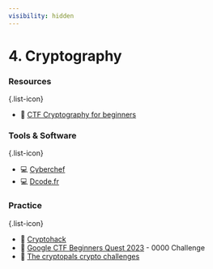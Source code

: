 ```yaml
---
visibility: hidden
---
```


# 4. Cryptography

### Resources
{.list-icon}
- :book: [CTF Cryptography for beginners](https://charcharbinks.com/post/ctf_crypto_for_beginners/)

### Tools & Software
{.list-icon}
- :computer: [Cyberchef](https://gchq.github.io/CyberChef/)
- :computer: [Dcode.fr](https://www.dcode.fr/en)



### Practice
{.list-icon}
- :triangular_flag_on_post: [Cryptohack](https://cryptohack.org/)
- :triangular_flag_on_post: [Google CTF Beginners Quest 2023](https://capturetheflag.withgoogle.com/beginners-quest/) - 0000 Challenge
- :triangular_flag_on_post: [The cryptopals crypto challenges](https://cryptopals.com/)
